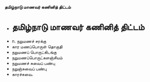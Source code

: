 **தமிழ்நாடு மாணவர் கணினித் திட்டம்**
- # தமிழ்நாடு மாணவர் கணினித் திட்டம்
- n. நறுமணச் சரக்கு
- கார மணப்பொருள் தொகுதி
- நறுமணப் பொருட்கிடங்கு
- நறுமணப்பொருட்களஞ்சியம்
- நறுமணச் சுவைப் பண்பு
- நறுஞ்சுவைப் பண்பு
- காரச்சுவை.

